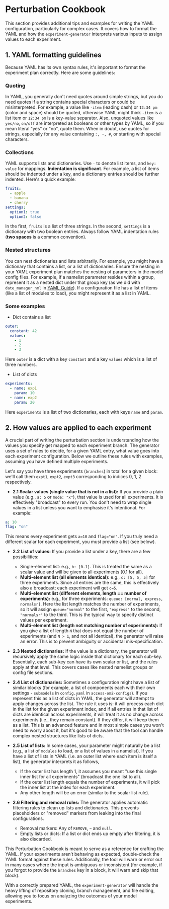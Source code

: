 
# Perturbation Cookbook

This section provides additional tips and examples for writing the YAML configuration, particularly for complex cases. It covers how to format the YAML and how the `experiment-generator` interprets various inputs to assign values to each experiment.

## 1. YAML formatting guidelines
Because YAML has its own syntax rules, it's important to format the experiment plan correctly. Here are some guidelines:

### Quoting

In YAML, you generally don't need quotes around simple strings, but you do need quotes if a string contains special characters or could be misinterpreted. For example, a value like `-item` (leading dash) or `12:34 pm` (colon and space) should be quoted, otherwise YAML might think `-item` is a list item or `12:34 pm` is a key-value separator. Also, unquoted values like `yes/no`, `on/off` are interpreted as booleans or other types by YAML, so if you mean literal "yes" or "no", quote them. When in doubt, use quotes for strings, especially for any value containing `:, -, #`, or starting with special characters.

### Collections

YAML supports lists and dictionaries. Use `-` to denote list items, and `key: value` for mappings. **Indentation is significant**. For example, a list of items should be indented under a key, and a dictionary entries should be further indented. Here's a quick example:

```yaml
fruits:
  - apple
  - banana
  - cherry
settings:
  option1: true
  option2: false
```
In the first, `fruits` is a list of three strings. In the second, `settings` is a dictionary with two boolean entries. Always follow YAML indentation rules (**two spaces** is a common convention).

### Nested structures

You can nest dictionaries and lists arbitrarily. For example, you might have a dictionary that contains a list, or a list of dictionaries. Ensure the nesting in your YAML experiment plan matches the nesting of parameters in the model config files. For example, if a namelist parameter resides within a group, represent it as a nested dict under that group key (as we did with `date_manager_nml` in [YAML Guide](pages/Yaml-guide.md)). If a configuration file has a list of items (like a list of modules to load), you might represent it as a list in YAML.

### Some examples

 - Dict contains a list
```yaml
outer:
  constant: 42
  values:
    - 1
    - 2
    - 3
```

Here `outer` is a dict with a key `constant` and a key `values` which is a list of three numbers.

 - List of dicts
```yaml
experiments:
  - name: exp1
    param: 10
  - name: exp2
    param: 20
```
Here `experiments` is a list of two dictionaries, each with keys `name` and `param`.


## 2. How values are applied to each experiment
A crucial part of writing the perturbation section is understanding how the values you specify get mapped to each experiment branch. The generator uses a set of rules to decide, for a given YAML entry, what value goes into each experiment configuration. Below we outline these rules with examples, assuming you have defined multiple experiments.

Let's say you have three experiments (`branches`) in total for a given block: we'll call them `expt1`, `expt2`, `expt3` corresponding to indices 0, 1, 2 respectively.

 - **2.1 Scalar values (single value that is not in a list):** If you provide a plain value (e.g., `a: 5` or `mode: "x"`), that value is used for all experiments. It is effectively "broadcast" to every run. You don't need to wrap single values in a list unless you want to emphasise it's intentional. For example:

 ```yaml
 a: 10
 flag: "on"
 ```
This means every experiment gets `a=10` and `flag="on"`. If you truly need a different scalar for each experiment, you must provide a list (see below).

  - **2.2 List of values:** If you provide a list under a key, there are a few possibilities:

    - Single-element list: e.g., `b: [0.1]`. This is treated the same as a scalar value and will be given to all experiments (0.1 for all).
    - **Multi-element list (all elements identical):** e.g., `c: [5, 5, 5]` for three experiments. Since all entries are the same, this is effectively also a broadcast; each experiment will get `c=5`.
    - **Multi-element list (different elements, length == number of experiments):** e.g., for three experiments: `queue: [normal, express, normalsr]`. Here the list length matches the number of experiments, so it will assign `queue="normal"` to the first, `"express"` to the second, `"normalsr"` to the third. This is the typical way to specify distinct values per experiment.
    - **Multi-element list (length not matching number of experiments):** If you give a list of length `N` that does not equal the number of experiments (and `N > 1`, and not all identical), the generator will raise an error. This is to prevent ambiguity or accidental mis-specification.

  - **2.3 Nested dictionaries:** If the value is a dictionary, the generator will recursively apply the same logic inside that dictionary for each sub-key. Essentially, each sub-key can have its own scalar or list, and the rules apply at that level. This covers cases like nested namelist groups or config file sections.
  - **2.4 List of dictionaries:** Sometimes a configuration might have a list of similar blocks (for example, a list of components each with their own settings - `submodels` in `config.yaml` in `access-om2-configs`). If you represent this as a list of dicts in YAML, the generator will attempt to apply changes across the list. The rule it uses is: it will process each dict in the list for the given experiment index, and if all entries in that list of dicts are identical across experiments, it will treat it as no change across experiments (i.e., they remain constant). If they differ, it will keep them as a list. This is an advanced feature and in most simple cases you won't need to worry about it, but it's good to be aware that the tool can handle complex nested structures like lists of dicts.
  - **2.5 List of lists:** In some cases, your parameter might naturally be a list (e.g., a list of `modules` to load, or a list of values in a namelist). If you have a list of lists in YAML (i.e. an outer list where each item is itself a list), the generator interprets it as follows,

    - If the outer list has length 1, it assumes you meant "use this single inner list for all experiments" (broadcast the one list to all).
    - If the outer list length equals the number of experiments, it will pick the inner list at the index for each experiment.
    - Any other length will be an error (similar to the scalar list rule).
 - **2.6 Filtering and removal rules:** The generator applies automatic filtering rules to clean up lists and dictionaries. This prevents placeholders or "removed" markers from leaking into the final configurations.

    - Removal markers: Any of `REMOVE`, `~` and `null`.
    - Empty lists or dicts: If a list or dict ends up empty after filtering, it is also discarded.

This Perturbation Cookbook is meant to serve as a reference for crafting the YAML. If your experiments aren’t behaving as expected, double-check the YAML format against these rules. Additionally, the tool will warn or error out in many cases where the input is ambiguous or inconsistent (for example, if you forgot to provide the `branches` key in a block, it will warn and skip that block).

With a correctly prepared YAML, the `experiment-generator` will handle the heavy lifting of repository cloning, branch management, and file editing, allowing you to focus on analyzing the outcomes of your model experiments.